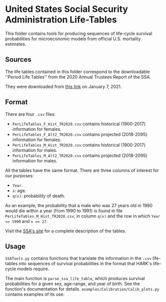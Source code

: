 # United States Social Security Administration Life-Tables

This folder contains tools for producing sequences of life-cycle survival probabilities for microeconomic
models from official U.S. mortality estimates.

## Sources

The life tables contained in this folder correspond to the downloadable
''Period Life Tables'' from the 2020 Annual Trustees Report of the SSA.

They were downloaded from [this link](https://www.ssa.gov/oact/HistEst/PerLifeTables/2020/PerLifeTables2020.html)
on January 7, 2021.

## Format

There are four `.csv` files:
- `PerLifeTables_F_Hist_TR2020.csv` contains historical (1900-2017) information for females.
- `PerLifeTables_F_Alt2_TR2020.csv` contains projected (2018-2095) information for females.
- `PerLifeTables_M_Hist_TR2020.csv` contains historical (1900-2017) information for males.
- `PerLifeTables_M_Alt2_TR2020.csv` contains projected (2018-2095) information for males.

All the tables have the same format. There are three columns of interest for our purposes:
- `Year`.
- `x`: age.
- `q(x)`: probability of death.

As an example, the probability that a male who was 27 years old in 1990 would die within a year (from 1990 to 1991) is found in file `PerLifeTables_M_Hist_TR2020.csv`, in column `q(x)` and the row in which `Year == 1990` and `x == 27`.

Visit the [SSA's site](https://www.ssa.gov/oact/HistEst/PerLifeTables/2020/PerLifeTables2020.html) for a complete description of the tables.

## Usage

`SSATools.py` contains functions that translate the information in the `.csv`
life-tables into sequences of survival probabilities in the format that HARK's
life-cycle models require.

The main function is `parse_ssa_life_table`, which produces survival
probabilities for a given sex, age-range, and year of birth. See the function's
documentation for details. `examples/Calibration/Calib_plots.py` contains
examples of its use.
